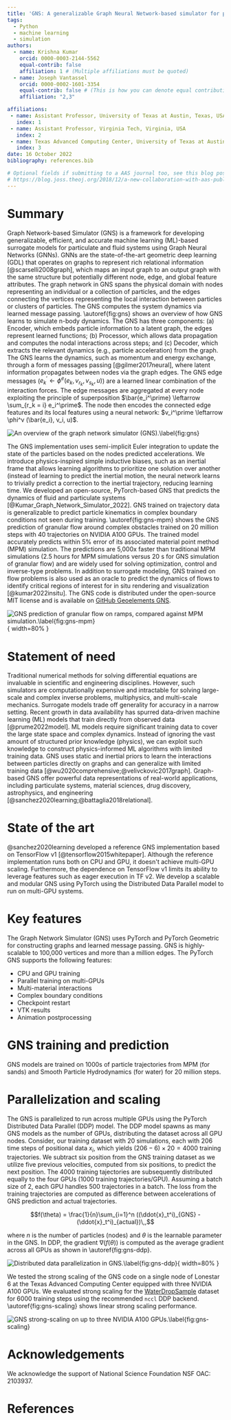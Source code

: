 ```yaml
---
title: 'GNS: A generalizable Graph Neural Network-based simulator for particulate and fluid modeling'
tags:
  - Python
  - machine learning
  - simulation
authors:
  - name: Krishna Kumar
    orcid: 0000-0003-2144-5562
    equal-contrib: false
    affiliation: 1 # (Multiple affiliations must be quoted)
  - name: Joseph Vantassel
    orcid: 0000-0002-1601-3354
    equal-contrib: false # (This is how you can denote equal contributions between multiple authors)
    affiliation: "2,3"

affiliations:
 - name: Assistant Professor, University of Texas at Austin, Texas, USA
   index: 1
 - name: Assistant Professor, Virginia Tech, Virginia, USA
   index: 2
 - name: Texas Advanced Computing Center, University of Texas at Austin, Texas, USA
   index: 3
date: 16 October 2022
bibliography: references.bib

# Optional fields if submitting to a AAS journal too, see this blog post:
# https://blog.joss.theoj.org/2018/12/a-new-collaboration-with-aas-publishing
---
```


# Summary

Graph Network-based Simulator (GNS) is a framework for developing generalizable, efficient, and accurate machine learning (ML)-based surrogate models for particulate and fluid systems using Graph Neural Networks (GNNs).  GNNs are the state-of-the-art geometric deep learning (GDL) that operates on graphs to represent rich relational information [@scarselli2008graph], which maps an input graph to an output graph with the same structure but potentially different node, edge, and global feature attributes.  The graph network in GNS spans the physical domain with nodes representing an individual or a collection of particles, and the edges connecting the vertices representing the local interaction between particles or clusters of particles.  The GNS computes the system dynamics via learned message passing.  \autoref{fig:gns} shows an overview of how GNS learns to simulate n-body dynamics.  The GNS has three components: (a) Encoder, which embeds particle information to a latent graph, the edges represent learned functions; (b) Processor, which allows data propagation and computes the nodal interactions across steps; and (c) Decoder, which extracts the relevant dynamics (e.g., particle acceleration) from the graph.  The GNS learns the dynamics, such as momentum and energy exchange, through a form of messages passing [@gilmer2017neural], where latent information propagates between nodes via the graph edges.  The GNS edge messages  ($e^\prime_k \leftarrow \phi^e(e_k, v_{r_k}, v_{s_k}, u)$) are a learned linear combination of the interaction forces.  The edge messages are aggregated at every node exploiting the principle of superposition $\bar{e_i^\prime} \leftarrow \sum_{r_k = i} e_i^\prime$.  The node then encodes the connected edge features and its local features using a neural network: $v_i^\prime \leftarrow \phi^v (\bar{e_i}, v_i, u)$.  

![An overview of the graph network simulator (GNS).\label{fig:gns}](figs/gnn.png)

The GNS implementation uses semi-implicit Euler integration to update the state of the particles based on the nodes predicted accelerations.  We introduce physics-inspired simple inductive biases, such as an inertial frame that allows learning algorithms to prioritize one solution over another (instead of learning to predict the inertial motion, the neural network learns to trivially predict a correction to the inertial trajectory, reducing learning time.  We developed an open-source, PyTorch-based GNS that predicts the dynamics of fluid and particulate systems [@Kumar_Graph_Network_Simulator_2022].  GNS trained on trajectory data is generalizable to predict particle kinematics in complex boundary conditions not seen during training.  \autoref{fig:gns-mpm} shows the GNS prediction of granular flow around complex obstacles trained on 20 million steps with 40 trajectories on NVIDIA A100 GPUs.  The trained model accurately predicts within 5\% error of its associated material point method (MPM) simulation.  The predictions are 5,000x faster than traditional MPM simulations (2.5 hours for MPM simulations versus 20 s for GNS simulation of granular flow) and are widely used for solving optimization, control and inverse-type problems.  In addition to surrogate modeling, GNS trained on flow problems is also used as an oracle to predict the dynamics of flows to identify critical regions of interest for in situ rendering and visualization [@kumar2022insitu].  The GNS code is distributed under the open-source MIT license and is available on [GitHub Geoelements GNS](https://github.com/geoelements/gns).

![GNS prediction of granular flow on ramps, compared against MPM simulation.\label{fig:gns-mpm}](figs/gns-mpm.png){ width=80% }

# Statement of need

Traditional numerical methods for solving differential equations are invaluable in scientific and engineering disciplines.  However, such simulators are computationally expensive and intractable for solving large-scale and complex inverse problems, multiphysics, and multi-scale mechanics.  Surrogate models trade off generality for accuracy in a narrow setting.  Recent growth in data availability has spurred data-driven machine learning (ML) models that train directly from observed data [@prume2022model].  ML models require significant training data to cover the large state space and complex dynamics.  Instead of ignoring the vast amount of structured prior knowledge (physics), we can exploit such knowledge to construct physics-informed ML algorithms with limited training data.  GNS uses static and inertial priors to learn the interactions between particles directly on graphs and can generalize with limited training data [@wu2020comprehensive;@velivckovic2017graph].  Graph-based GNS offer powerful data representations of real-world applications, including particulate systems, material sciences, drug discovery, astrophysics, and engineering [@sanchez2020learning;@battaglia2018relational].

# State of the art

@sanchez2020learning developed a reference GNS implementation based on TensorFlow v1 [@tensorflow2015whitepaper].  Although the reference implementation runs both on CPU and GPU, it doesn't achieve multi-GPU scaling.  Furthermore, the dependence on TensorFlow v1 limits its ability to leverage features such as eager execution in TF v2.  We develop a scalable and modular GNS using PyTorch using the Distributed Data Parallel model to run on multi-GPU systems.

# Key features 

The Graph Network Simulator (GNS) uses PyTorch and PyTorch Geometric for constructing graphs and learned message passing. GNS is highly-scalable to 100,000 vertices and more than a million edges. The PyTorch GNS supports the following features:

- CPU and GPU training
- Parallel training on multi-GPUs
- Multi-material interactions
- Complex boundary conditions
- Checkpoint restart
- VTK results
- Animation postprocessing

# GNS training and prediction

GNS models are trained on 1000s of particle trajectories from MPM (for sands) and Smooth Particle Hydrodynamics (for water) for 20 million steps. 

# Parallelization and scaling

The GNS is parallelized to run across multiple GPUs using the PyTorch Distributed Data Parallel (DDP) model.  The DDP model spawns as many GNS models as the number of GPUs, distributing the dataset across all GPU nodes.  Consider, our training dataset with 20 simulations, each with 206 time steps of positional data $x_i$, which yields $(206 - 6) \times 20 = 4000$ training trajectories.  We subtract six position from the GNS training dataset as we utilize five previous velocities, computed from six positions, to predict the next position.  The 4000 training tajectories are subsequently distributed equally to the four GPUs (1000 training trajectories/GPU).  Assuming a batch size of 2, each GPU handles 500 trajectories in a batch.  The loss from the training trajectories are computed as difference between accelerations of GNS prediction and actual trajectories. 

$$f(\theta) = \frac{1}{n}\sum_{i=1}^n ((\ddot{x}_t^i)_{GNS} - (\ddot{x}_t^i)_{actual})\,,$$

where $n$ is the number of particles (nodes) and $\theta$ is the learnable parameter in the GNS. In DDP, the gradient $\nabla (f(\theta))$ is computed as the average gradient across all GPUs as shown in \autoref{fig:gns-ddp}.

![Distributed data parallelization in GNS.\label{fig:gns-ddp}](figs/gns-ddp.png){ width=80% }


We tested the strong scaling of the GNS code on a single node of Lonestar 6 at the Texas Advanced Computing Center equipped with three NVIDIA A100 GPUs.  We evaluated strong scaling for the [WaterDropSample](https://www.designsafe-ci.org/data/browser/public/designsafe.storage.published//PRJ-3702/WaterDropSample) dataset for 6000 training steps using the recommended `nccl` DDP backend.  \autoref{fig:gns-scaling} shows linear strong scaling performance.

![GNS strong-scaling on up to three NVIDIA A100 GPUs.\label{fig:gns-scaling}](figs/gns-scaling.png)

# Acknowledgements

We acknowledge the support of National Science Foundation NSF OAC: 2103937.

# References

